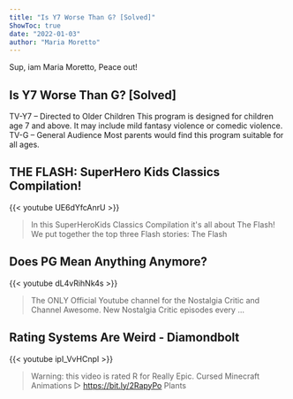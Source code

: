 ```yaml
---
title: "Is Y7 Worse Than G? [Solved]"
ShowToc: true 
date: "2022-01-03"
author: "Maria Moretto" 
---
```


Sup, iam Maria Moretto, Peace out!
## Is Y7 Worse Than G? [Solved]
TV-Y7 – Directed to Older Children This program is designed for children age 7 and above. It may include mild fantasy violence or comedic violence. TV-G – General Audience Most parents would find this program suitable for all ages.

## THE FLASH: SuperHero Kids Classics Compilation!
{{< youtube UE6dYfcAnrU >}}
>In this SuperHeroKids Classics Compilation it's all about The Flash! We put together the top three Flash stories: The Flash 

## Does PG Mean Anything Anymore?
{{< youtube dL4vRihNk4s >}}
>The ONLY Official Youtube channel for the Nostalgia Critic and Channel Awesome. New Nostalgia Critic episodes every ...

## Rating Systems Are Weird - Diamondbolt
{{< youtube ipI_VvHCnpI >}}
>Warning: this video is rated R for Really Epic. Cursed Minecraft Animations ▻ https://bit.ly/2RapyPo Plants 

